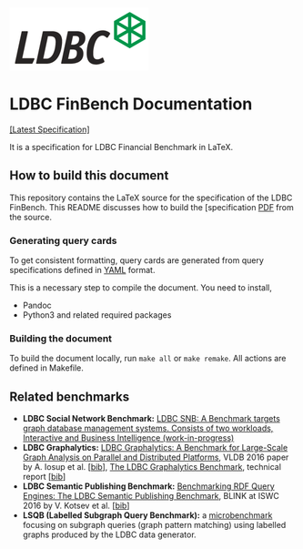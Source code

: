 ![LDBC_LOGO](https://raw.githubusercontent.com/ldbc/ldbc_finbench_docs/main/figures/ldbc-logo.png)

# LDBC FinBench Documentation

[[Latest Specification]](https://ldbcouncil.org/ldbc_finbench_docs/ldbc-finbench-specification.pdf)

It is a specification for LDBC Financial Benchmark in LaTeX.

## How to build this document

This repository contains the LaTeX source for the specification of the LDBC FinBench. This README discusses how to build the [specification [PDF](https://ldbcouncil.org/ldbc_finbench_docs/ldbc-finbench-specification.pdf) from the source.

### Generating query cards

To get consistent formatting, query cards are generated from query specifications defined in [YAML](http://yaml.org/) format. 

This is a necessary step to compile the document. You need to install,

* Pandoc
* Python3 and related required packages

### Building the document

To build the document locally, run `make all` or `make remake`. All actions are defined in Makefile.

## Related benchmarks

* **LDBC Social Network Benchmark:** [LDBC SNB: A Benchmark targets graph database management systems. Consists of two workloads, Interactive and Business Intelligence (work-in-progress)](https://github.com/ldbc/ldbc_snb_docs)
* **LDBC Graphalytics:** [LDBC Graphalytics: A Benchmark for Large-Scale Graph Analysis on Parallel and Distributed Platforms](http://www.vldb.org/pvldb/vol9/p1317-iosup.pdf), VLDB 2016 paper by A. Iosup et al. [[bib](bib/graphalytics.bib)], [The LDBC Graphalytics Benchmark](https://arxiv.org/pdf/2011.15028.pdf), technical report [[bib](bib/graphalytics-specification.bib)]
* **LDBC Semantic Publishing Benchmark:** [Benchmarking RDF Query Engines: The LDBC Semantic Publishing Benchmark](http://ceur-ws.org/Vol-1700/paper-01.pdf), BLINK at ISWC 2016 by V. Kotsev et al. [[bib](bib/spb.bib)]
* **LSQB (Labelled Subgraph Query Benchmark):** a [microbenchmark](https://github.com/ldbc/lsqb) focusing on subgraph queries (graph pattern matching) using labelled graphs produced by the LDBC data generator.